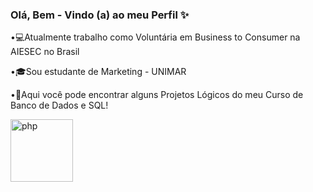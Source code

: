 ### Olá, Bem - Vindo (a) ao meu Perfil  ✨

•💻Atualmente trabalho como Voluntária em Business to Consumer na AIESEC no Brasil

•🎓Sou estudante de Marketing - UNIMAR

•💾Aqui você pode encontrar alguns Projetos Lógicos do meu Curso de Banco de Dados e SQL!

 <img src="https://cdn.discordapp.com/attachments/988904705117798463/1068313567008403556/Design_sem_nome.gif" alt="php" width="100" height="100"/>

